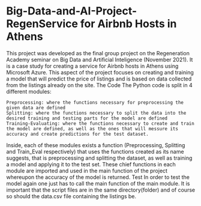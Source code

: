 # Big-Data-and-AI-Project-RegenService for Airbnb Hosts in Athens
This project was developed as the final group project on the Regeneration Academy seminar on Big Data and Artificial Inteligence (November 2021). It is a case study for creating a service for Airbnb hosts in Athens using Microsoft Azure. This aspect of the project focuses on creating and training a model that will predict the price of listings and is based on data collected from the listings already on the site.
The Code
The Python code is split in 4 different modules:

    Preprocessing: where the functions necessary for preprocessing the given data are defined
    Splitting: where the functions necessary to split the data into the desired training and testing parts for the model are defined
    Training-Evaluating: where the functions necessary to create and train the model are defined, as well as the ones that will messure its accuracy and create predictions for the test dataset. 

Inside, each of these modules exists a function (Preprocessing, Splitting and Train_Eval respectively) that uses the functions created as its name suggests, that is preprocessing and splitting the dataset, as well as training a model and applying it to the test set. These chief functions in each module are imported and used in the main function of the project whereupon the accuracy of the model is returned.
Test
In order to test the model again one just has to call the main function of the main module. It is important that the script files are in the same directory(folder) and of course so should the data.csv file containing the listings be. 
